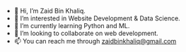 - 👋 Hi, I’m Zaid Bin Khaliq.
- 👀 I’m interested in Website Development & Data Science.
- 🌱 I’m currently learning Python and ML.
- 💞️ I’m looking to collaborate on web development.
- 📫 You can reach me through zaidbinkhaliq@gmail.com

<!---
zaidbinkhaliq/zaidbinkhaliq is a ✨ special ✨ repository because its `README.md` (this file) appears on your GitHub profile.
You can click the Preview link to take a look at your changes.
--->
